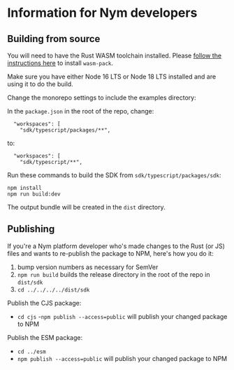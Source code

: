 # Information for Nym developers

## Building from source

You will need to have the Rust WASM toolchain installed. Please [follow the instructions here](https://rustwasm.github.io/docs/book/game-of-life/setup.html)
to install `wasm-pack`.

Make sure you have either Node 16 LTS or Node 18 LTS installed and are using it to do the build.

Change the monorepo settings to include the examples directory:

In the `package.json` in the root of the repo, change:
```
  "workspaces": [
    "sdk/typescript/packages/**",
```
to:
```
  "workspaces": [
    "sdk/typescript/**",
```


Run these commands to build the SDK from `sdk/typescript/packages/sdk`:

```
npm install
npm run build:dev
```

The output bundle will be created in the `dist` directory.

## Publishing

If you're a Nym platform developer who's made changes to the Rust (or JS) files and wants to re-publish the package to NPM, here's how you do it:

1. bump version numbers as necessary for SemVer
2. `npm run build` builds the release directory in the root of the repo in `dist/sdk`
3. `cd ../../../../dist/sdk`

Publish the CJS package:
- `cd cjs`
-`npm publish --access=public` will publish your changed package to NPM

Publish the ESM package:
- `cd ../esm`
- `npm publish --access=public` will publish your changed package to NPM
